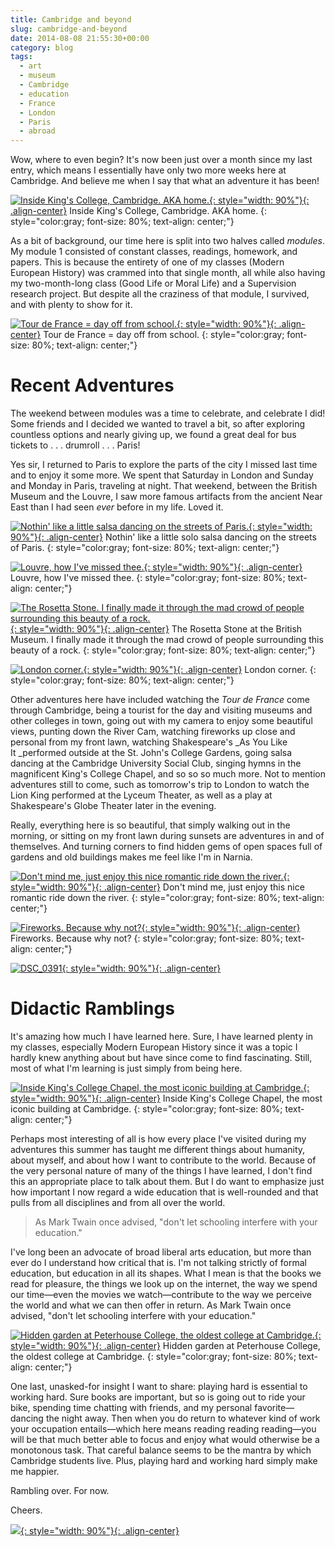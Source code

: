 ```yaml
---
title: Cambridge and beyond
slug: cambridge-and-beyond
date: 2014-08-08 21:55:30+00:00
category: blog
tags:
  - art
  - museum
  - Cambridge
  - education
  - France
  - London
  - Paris
  - abroad
---
```


Wow, where to even begin? It's now been just over a month since my last entry, which means I essentially have only two more weeks here at Cambridge. And believe me when I say that what an adventure it has been!

<!-- more -->

[![Inside King's College, Cambridge. AKA home.](https://jdpinto.files.wordpress.com/2014/08/dsc_0002.jpg){: style="width: 90%"}{: .align-center}](https://jdpinto.files.wordpress.com/2014/08/dsc_0002.jpg) Inside King's College, Cambridge. AKA home.
{: style="color:gray; font-size: 80%; text-align: center;"}

As a bit of background, our time here is split into two halves called _modules_. My module 1 consisted of constant classes, readings, homework, and papers. This is because the entirety of one of my classes (Modern European History) was crammed into that single month, all while also having my two-month-long class (Good Life or Moral Life) and a Supervision research project. But despite all the craziness of that module, I survived, and with plenty to show for it.

[![Tour de France = day off from school.](https://jdpinto.files.wordpress.com/2014/08/dsc_0142.jpg){: style="width: 90%"}{: .align-center}](https://jdpinto.files.wordpress.com/2014/08/dsc_0142.jpg) Tour de France = day off from school.
{: style="color:gray; font-size: 80%; text-align: center;"}


# Recent Adventures


The weekend between modules was a time to celebrate, and celebrate I did! Some friends and I decided we wanted to travel a bit, so after exploring countless options and nearly giving up, we found a great deal for bus tickets to . . . drumroll . . . Paris!

Yes sir, I returned to Paris to explore the parts of the city I missed last time and to enjoy it some more. We spent that Saturday in London and Sunday and Monday in Paris, traveling at night. That weekend, between the British Museum and the Louvre, I saw more famous artifacts from the ancient Near East than I had seen _ever_ before in my life. Loved it.

[![Nothin' like a little salsa dancing on the streets of Paris.](https://jdpinto.files.wordpress.com/2014/08/dsc_0554.jpg){: style="width: 90%"}{: .align-center}](https://jdpinto.files.wordpress.com/2014/08/dsc_0554.jpg) Nothin' like a little solo salsa dancing on the streets of Paris.
{: style="color:gray; font-size: 80%; text-align: center;"}

[![Louvre, how I've missed thee.](https://jdpinto.files.wordpress.com/2014/08/dsc_0503.jpg){: style="width: 90%"}{: .align-center}](https://jdpinto.files.wordpress.com/2014/08/dsc_0503.jpg) Louvre, how I've missed thee.
{: style="color:gray; font-size: 80%; text-align: center;"}

[![The Rosetta Stone. I finally made it through the mad crowd of people surrounding this beauty of a rock.](https://jdpinto.files.wordpress.com/2014/08/dsc_0228.jpg){: style="width: 90%"}{: .align-center}](https://jdpinto.files.wordpress.com/2014/08/dsc_0228.jpg) The Rosetta Stone at the British Museum. I finally made it through the mad crowd of people surrounding this beauty of a rock.
{: style="color:gray; font-size: 80%; text-align: center;"}

[![London corner.](https://jdpinto.files.wordpress.com/2014/08/dsc_0347.jpg){: style="width: 90%"}{: .align-center}](https://jdpinto.files.wordpress.com/2014/08/dsc_0347.jpg) London corner.
{: style="color:gray; font-size: 80%; text-align: center;"}

Other adventures here have included watching the _Tour de France_ come through Cambridge, being a tourist for the day and visiting museums and other colleges in town, going out with my camera to enjoy some beautiful views, punting down the River Cam, watching fireworks up close and personal from my front lawn, watching Shakespeare's _As You Like It _performed outside at the St. John's College Gardens, going salsa dancing at the Cambridge University Social Club, singing hymns in the magnificent King's College Chapel, and so so so much more. Not to mention adventures still to come, such as tomorrow's trip to London to watch the Lion King performed at the Lyceum Theater, as well as a play at Shakespeare's Globe Theater later in the evening.

Really, everything here is so beautiful, that simply walking out in the morning, or sitting on my front lawn during sunsets are adventures in and of themselves. And turning corners to find hidden gems of open spaces full of gardens and old buildings makes me feel like I'm in Narnia.

[![Don't mind me, just enjoy this nice romantic ride down the river.](https://jdpinto.files.wordpress.com/2014/08/dsc_0137.jpg){: style="width: 90%"}{: .align-center}](https://jdpinto.files.wordpress.com/2014/08/dsc_0137.jpg) Don't mind me, just enjoy this nice romantic ride down the river.
{: style="color:gray; font-size: 80%; text-align: center;"}

[![Fireworks. Because why not?](https://jdpinto.files.wordpress.com/2014/08/dsc_0064.jpg){: style="width: 90%"}{: .align-center}](https://jdpinto.files.wordpress.com/2014/08/dsc_0064.jpg) Fireworks. Because why not?
{: style="color:gray; font-size: 80%; text-align: center;"}

[![DSC_0391](https://jdpinto.files.wordpress.com/2014/08/dsc_0391.jpg){: style="width: 90%"}{: .align-center}](https://jdpinto.files.wordpress.com/2014/08/dsc_0391.jpg)


# Didactic Ramblings


It's amazing how much I have learned here. Sure, I have learned plenty in my classes, especially Modern European History since it was a topic I hardly knew anything about but have since come to find fascinating. Still, most of what I'm learning is just simply from being here.

[![Inside King's College Chapel, the most iconic building at Cambridge.](https://jdpinto.files.wordpress.com/2014/08/dsc_0247.jpg){: style="width: 90%"}{: .align-center}](https://jdpinto.files.wordpress.com/2014/08/dsc_0247.jpg) Inside King's College Chapel, the most iconic building at Cambridge.
{: style="color:gray; font-size: 80%; text-align: center;"}

Perhaps most interesting of all is how every place I've visited during my adventures this summer has taught me different things about humanity, about myself, and about how I want to contribute to the world. Because of the very personal nature of many of the things I have learned, I don't find this an appropriate place to talk about them. But I do want to emphasize just how important I now regard a wide education that is well-rounded and that pulls from all disciplines and from all over the world.


<blockquote>As Mark Twain once advised, "don't let schooling interfere with your education."</blockquote>


I've long been an advocate of broad liberal arts education, but more than ever do I understand how critical that is. I'm not talking strictly of formal education, but education in all its shapes. What I mean is that the books we read for pleasure, the things we look up on the internet, the way we spend our time—even the movies we watch—contribute to the way we perceive the world and what we can then offer in return. As Mark Twain once advised, "don't let schooling interfere with your education."

[![Hidden garden at Peterhouse College, the oldest college at Cambridge.](https://jdpinto.files.wordpress.com/2014/08/dsc_0063.jpg){: style="width: 90%"}{: .align-center}](https://jdpinto.files.wordpress.com/2014/08/dsc_0063.jpg) Hidden garden at Peterhouse College, the oldest college at Cambridge.
{: style="color:gray; font-size: 80%; text-align: center;"}

One last, unasked-for insight I want to share: playing hard is essential to working hard. Sure books are important, but so is going out to ride your bike, spending time chatting with friends, and my personal favorite—dancing the night away. Then when you do return to whatever kind of work your occupation entails—which here means reading reading reading—you will be that much better able to focus and enjoy what would otherwise be a monotonous task. That careful balance seems to be the mantra by which Cambridge students live. Plus, playing hard and working hard simply make me happier.

Rambling over. For now.

Cheers.

[![](https://jdpinto.files.wordpress.com/2014/08/dsc_0573.jpg){: style="width: 90%"}{: .align-center}](https://jdpinto.files.wordpress.com/2014/08/dsc_0573.jpg)
